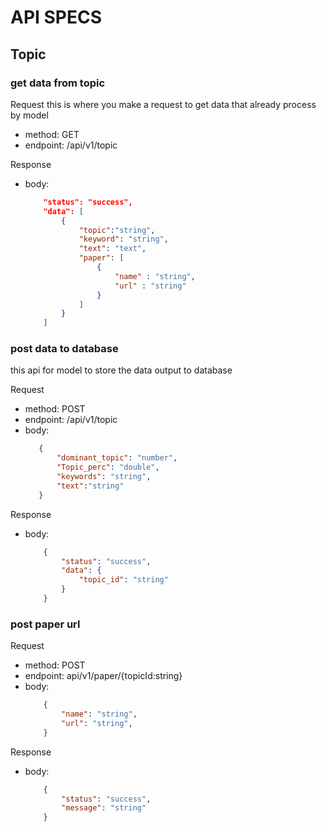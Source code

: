 # API SPECS

## Topic
### get data from topic
Request
this is where you make a request to get data that already process by model
- method: GET
- endpoint: /api/v1/topic

Response
- body: 
    ```json
        "status": "success",
        "data": [
            {
                "topic":"string",
                "keyword": "string",
                "text": "text",
                "paper": [
                    {
                        "name" : "string",
                        "url" : "string"
                    }
                ]
            }
        ]
    ```

### post data to database
this api for model to store the data output to database 

Request
- method: POST
- endpoint: /api/v1/topic
- body: 
    ```json
       {
           "dominant_topic": "number",
           "Topic_perc": "double",
           "keywords": "string",
           "text":"string"
       }
    ```
Response
- body:
    ```json
        {
            "status": "success",
            "data": {
                "topic_id": "string"
            }
        }
    ```

### post paper url 

Request
- method: POST
- endpoint: api/v1/paper/{topicId:string}
- body: 
    ```json
        {
            "name": "string",
            "url": "string",
        }
    ```
Response
- body: 
    ```json
        {
            "status": "success",
            "message": "string"
        }
    ```


